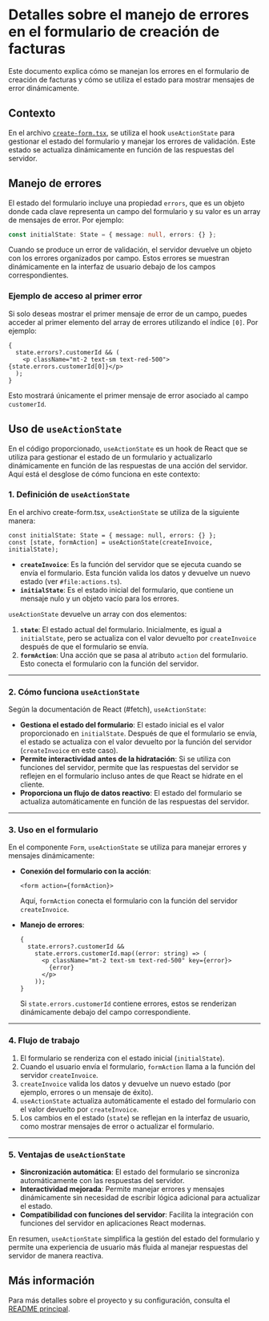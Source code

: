 # Detalles sobre el manejo de errores en el formulario de creación de facturas

Este documento explica cómo se manejan los errores en el formulario de creación de facturas y cómo se utiliza el estado para mostrar mensajes de error dinámicamente.

## Contexto

En el archivo [`create-form.tsx`](../app/ui/invoices/create-form.tsx), se utiliza el hook `useActionState` para gestionar el estado del formulario y manejar los errores de validación. Este estado se actualiza dinámicamente en función de las respuestas del servidor.

## Manejo de errores

El estado del formulario incluye una propiedad `errors`, que es un objeto donde cada clave representa un campo del formulario y su valor es un array de mensajes de error. Por ejemplo:

```typescript
const initialState: State = { message: null, errors: {} };
```

Cuando se produce un error de validación, el servidor devuelve un objeto con los errores organizados por campo. Estos errores se muestran dinámicamente en la interfaz de usuario debajo de los campos correspondientes.

### Ejemplo de acceso al primer error

Si solo deseas mostrar el primer mensaje de error de un campo, puedes acceder al primer elemento del array de errores utilizando el índice `[0]`. Por ejemplo:

```tsx
{
  state.errors?.customerId && (
    <p className="mt-2 text-sm text-red-500">{state.errors.customerId[0]}</p>
  );
}
```

Esto mostrará únicamente el primer mensaje de error asociado al campo `customerId`.

## Uso de `useActionState`

En el código proporcionado, `useActionState` es un hook de React que se utiliza para gestionar el estado de un formulario y actualizarlo dinámicamente en función de las respuestas de una acción del servidor. Aquí está el desglose de cómo funciona en este contexto:

### 1. **Definición de `useActionState`**

En el archivo create-form.tsx, `useActionState` se utiliza de la siguiente manera:

```tsx
const initialState: State = { message: null, errors: {} };
const [state, formAction] = useActionState(createInvoice, initialState);
```

- **`createInvoice`**: Es la función del servidor que se ejecuta cuando se envía el formulario. Esta función valida los datos y devuelve un nuevo estado (ver `#file:actions.ts`).
- **`initialState`**: Es el estado inicial del formulario, que contiene un mensaje nulo y un objeto vacío para los errores.

`useActionState` devuelve un array con dos elementos:

1. **`state`**: El estado actual del formulario. Inicialmente, es igual a `initialState`, pero se actualiza con el valor devuelto por `createInvoice` después de que el formulario se envía.
2. **`formAction`**: Una acción que se pasa al atributo `action` del formulario. Esto conecta el formulario con la función del servidor.

---

### 2. **Cómo funciona `useActionState`**

Según la documentación de React (#fetch), `useActionState`:

- **Gestiona el estado del formulario**: El estado inicial es el valor proporcionado en `initialState`. Después de que el formulario se envía, el estado se actualiza con el valor devuelto por la función del servidor (`createInvoice` en este caso).
- **Permite interactividad antes de la hidratación**: Si se utiliza con funciones del servidor, permite que las respuestas del servidor se reflejen en el formulario incluso antes de que React se hidrate en el cliente.
- **Proporciona un flujo de datos reactivo**: El estado del formulario se actualiza automáticamente en función de las respuestas del servidor.

---

### 3. **Uso en el formulario**

En el componente `Form`, `useActionState` se utiliza para manejar errores y mensajes dinámicamente:

- **Conexión del formulario con la acción**:

  ```tsx
  <form action={formAction}>
  ```

  Aquí, `formAction` conecta el formulario con la función del servidor `createInvoice`.

- **Manejo de errores**:
  ```tsx
  {
    state.errors?.customerId &&
      state.errors.customerId.map((error: string) => (
        <p className="mt-2 text-sm text-red-500" key={error}>
          {error}
        </p>
      ));
  }
  ```
  Si `state.errors.customerId` contiene errores, estos se renderizan dinámicamente debajo del campo correspondiente.

---

### 4. **Flujo de trabajo**

1. El formulario se renderiza con el estado inicial (`initialState`).
2. Cuando el usuario envía el formulario, `formAction` llama a la función del servidor `createInvoice`.
3. `createInvoice` valida los datos y devuelve un nuevo estado (por ejemplo, errores o un mensaje de éxito).
4. `useActionState` actualiza automáticamente el estado del formulario con el valor devuelto por `createInvoice`.
5. Los cambios en el estado (`state`) se reflejan en la interfaz de usuario, como mostrar mensajes de error o actualizar el formulario.

---

### 5. **Ventajas de `useActionState`**

- **Sincronización automática**: El estado del formulario se sincroniza automáticamente con las respuestas del servidor.
- **Interactividad mejorada**: Permite manejar errores y mensajes dinámicamente sin necesidad de escribir lógica adicional para actualizar el estado.
- **Compatibilidad con funciones del servidor**: Facilita la integración con funciones del servidor en aplicaciones React modernas.

En resumen, `useActionState` simplifica la gestión del estado del formulario y permite una experiencia de usuario más fluida al manejar respuestas del servidor de manera reactiva.

## Más información

Para más detalles sobre el proyecto y su configuración, consulta el [README principal](../README.md).
